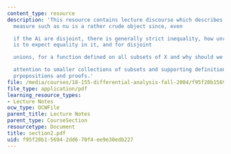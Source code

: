 ```yaml
---
content_type: resource
description: 'This resource contains lecture discourse which describes how an outer
  measure such as nu is a rather crude object since, even

  if the Ai are disjoint, there is generally strict inequality, how unreasonable it
  is to expect equality in it, and for disjoint

  unions, for a function defined on all subsets of X and why should we restrict

  attention to smaller collections of subsets and supporting definitions, theorems,
  prpopositions and proofs.'
file: /media/courses/18-155-differential-analysis-fall-2004/f95f20b156942dd670f4ee9e30edb227_section2.pdf
file_type: application/pdf
learning_resource_types:
- Lecture Notes
ocw_type: OCWFile
parent_title: Lecture Notes
parent_type: CourseSection
resourcetype: Document
title: section2.pdf
uid: f95f20b1-5694-2dd6-70f4-ee9e30edb227
---
```

